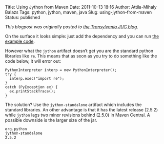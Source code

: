 Title: Using Jython from Maven
Date: 2011-10-13 18:16
Author: Attila-Mihaly Balazs
Tags: python, jython, maven, java
Slug: using-jython-from-maven
Status: published

*This blogpost was originally posted to* [*the Transylvania JUG
blog*](http://www.transylvania-jug.org/archives/303)*.*

On the surface it looks simple: just add the dependency and you can run
[the example
code](http://www.jython.org/archive/21/docs/embedding.html).

However what the `jython` artifact doesn’t get you are the standard
python libraries like `re`. This means that as soon as you try to do
something like the code below, it will error out:

    PythonInterpreter interp = new PythonInterpreter();
    try {
      interp.exec("import re");
    } 
    catch (PyException ex) {
      ex.printStackTrace();
    }

The solution? Use the `jython-standalone` artifact which includes the
standard libraries. An other advantage is that it has the latest release
(2.5.2) while `jython` lags two minor revisions behind (2.5.0) in Maven
Central. A possible downside is the larger size of the jar.

    org.python
    jython-standalone
    2.5.2
